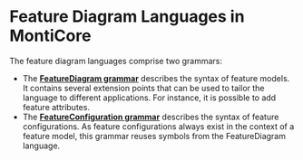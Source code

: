 # Feature Diagram Languages in MontiCore

The feature diagram languages comprise two grammars: 
* The **[FeatureDiagram grammar](src/main/grammars/FeatureDiagram.mc4)** describes the syntax
of feature models. It contains several extension points that can be used to tailor the language to 
different applications. For instance, it is possible to add feature attributes.
* The **[FeatureConfiguration grammar](src/main/grammars/FeatureDiagram.mc4)** describes the syntax
of feature configurations. As feature configurations always exist in the context of a feature model, this 
grammar reuses symbols from the FeatureDiagram language.


